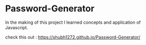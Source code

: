 # Password-Generator

In the making of this project I learned concepts and application of Javascript.

check this out : https://shubh1272.github.io/Password-Generator/
